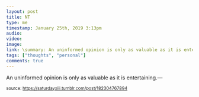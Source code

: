```yaml
---
layout: post
title: NT
type: me
timestamp: January 25th, 2019 3:13pm
audio: 
video: 
image: 
link: \summary: An uninformed opinion is only as valuable as it is entertaining.&mdash;
tags: ["thoughts", "personal"]
comments: true
---
```

An uninformed opinion is only as valuable as it is entertaining.&mdash; 
  
<small>source: https://saturdayxiii.tumblr.com/post/182304767894</small>